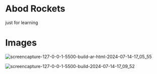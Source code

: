 # Abod Rockets
 just for learning

 # Images
![screencapture-127-0-0-1-5500-build-ar-html-2024-07-14-17_05_55](https://github.com/user-attachments/assets/703155a1-69c3-4479-b893-08a0ef4b7fa8)

![screencapture-127-0-0-1-5500-build-2024-07-14-17_09_52](https://github.com/user-attachments/assets/d944acef-afa0-4a78-b6c3-b6ec3eecd5b9)
